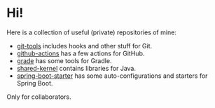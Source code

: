 # Hi!

Here is a collection of useful (private) repositories of mine:

- [git-tools](https://github.com/Phlegethon90/git-tools) includes hooks and other stuff for Git.
- [github-actions](https://github.com/Phlegethon90/github-actions) has a few actions for GitHub.
- [grade](https://github.com/Phlegethon90/gradle) has some tools for Gradle.
- [shared-kernel](https://github.com/Phlegethon90/shared-kernel) contains libraries for Java.
- [spring-boot-starter](https://github.com/Phlegethon90/spring-boot-starter) has some auto-configurations and starters for Spring Boot.

Only for collaborators.
